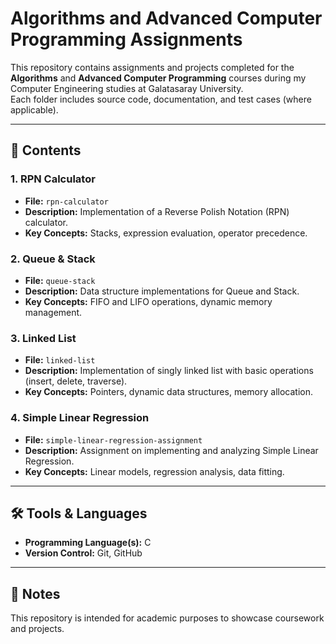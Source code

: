 # Algorithms and Advanced Computer Programming Assignments

This repository contains assignments and projects completed for the **Algorithms** and **Advanced Computer Programming** courses during my Computer Engineering studies at Galatasaray University.  
Each folder includes source code, documentation, and test cases (where applicable).

---

## 📂 Contents

### 1. RPN Calculator
- **File:** `rpn-calculator`  
- **Description:** Implementation of a Reverse Polish Notation (RPN) calculator.  
- **Key Concepts:** Stacks, expression evaluation, operator precedence.

### 2. Queue & Stack
- **File:** `queue-stack`  
- **Description:** Data structure implementations for Queue and Stack.  
- **Key Concepts:** FIFO and LIFO operations, dynamic memory management.

### 3. Linked List
- **File:** `linked-list`  
- **Description:** Implementation of singly linked list with basic operations (insert, delete, traverse).  
- **Key Concepts:** Pointers, dynamic data structures, memory allocation.

### 4. Simple Linear Regression
- **File:** `simple-linear-regression-assignment`  
- **Description:** Assignment on implementing and analyzing Simple Linear Regression.  
- **Key Concepts:** Linear models, regression analysis, data fitting.

---

## 🛠️ Tools & Languages
- **Programming Language(s):** C   
- **Version Control:** Git, GitHub  

---

## 📖 Notes
This repository is intended for academic purposes to showcase coursework and projects.  
